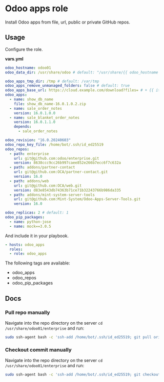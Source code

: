 # Odoo apps role

Install Odoo apps from file, url, public or private GitHub repos.

## Usage

Configure the role.

**vars.yml**

```yml
odoo_hostname: odoo01
odoo_data_dir: /usr/share/odoo # default: "/usr/share/{{ odoo_hostname }}"

odoo_apps_tmp_dir: /tmp # default: /var/tmp
odoo_apps_remove_unmanaged_folders: false # default: true
odoo_apps_base_url: https://cloud.example.com/download?files= # + {{ item.name }}-{{ item.version }}.zip
odoo_apps:
  - name: show_db_name
    file: show_db_name-16.0.1.0.2.zip
  - name: sale_order_notes
    version: 16.0.1.0.0
  - name: sale_blanket_order_notes
    version: 16.0.1.1.0
    depends:
      - sale_order_notes

odoo_revision: "16.0.20240603"
odoo_repo_key_file: /home/bot/.ssh/id_ed25519
odoo_repos:
  - path: enterprise
    url: git@github.com:odoo/enterprise.git
    version: 8638ccc9cc26b997caee852e266b7ecc6f7c632a
  - path: addons/partner-contact
    url: git@github.com:OCA/partner-contact.git
    version: 16.0
  - path: addons/web
    url: git@github.com:OCA/web.git
    version: d83e8543db74363b71ce71b32243766b986da335
  - path: addons/mint-system-server-tools
    url: git@github.com:Mint-System/Odoo-Apps-Server-Tools.git
    version: 16.0

odoo_replicas: 2 # default: 1
odoo_pip_packages:
  - name: python-jose
  - name: mock==3.0.5
```

And include it in your playbook.

```yml
- hosts: odoo_apps
  roles:
  - role: odoo_apps
```

The following tags are available:

* odoo_apps
* odoo_repos
* odoo_pip_packages

## Docs

### Pull repo manually

Navigate into the repo directory on the server `cd /usr/share/odoo01/enterprise` and run:

```bash
sudo ssh-agent bash -c 'ssh-add /home/bot/.ssh/id_ed25519; git pull origin 16.0'
```

### Checkout commit manually

Navigate into the repo directory on the server `cd /usr/share/odoo01/enterprise` and run:

```bash
sudo ssh-agent bash -c 'ssh-add /home/bot/.ssh/id_ed25519; git checkout 8638ccc9cc26b997caee852e266b7ecc6f7c632a'
```
